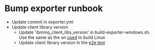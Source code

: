 # Bump exporter runbook 
- Update commit in exporter.yml
- Update client library version
  - Update 'ibmmq_client_libs_version' in build-exporter-windows.sh. Use the same as the on [used](https://github.com/ibm-messaging/mq-metric-samples/blob/master/Dockerfile.build#L64) to build Linux 
  - Update client library version in the [e2e test](./e2e/agent_dir/newrelic-infra-agent/Dockerfile)
